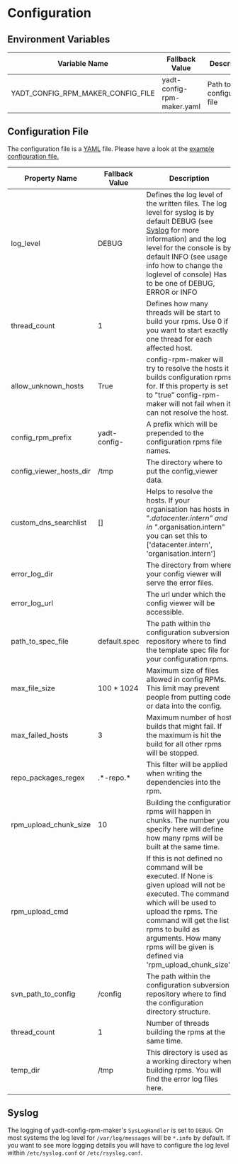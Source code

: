 # Configuration

## Environment Variables

| Variable Name                     | Fallback Value             | Description                |
|-----------------------------------|----------------------------|----------------------------|
| YADT_CONFIG_RPM_MAKER_CONFIG_FILE | yadt-config-rpm-maker.yaml | Path to configuration file |

## Configuration File

The configuration file is a [YAML](http://yaml.org/) file.
Please have a look at the [example configuration file.](https://github.com/yadt/yadt-config-rpm-maker/blob/master/yadt-config-rpm-maker.yaml)

| Property Name           | Fallback Value | Description |
|-------------------------|----------------|-------------|
| log_level               | DEBUG          | Defines the log level of the written files. The log level for syslog is by default DEBUG (see [Syslog](#syslog) for more information) and the log level for the console is by default INFO (see usage info how to change the loglevel of console) Has to be one of DEBUG, ERROR or INFO
| thread_count            | 1              | Defines how many threads will be start to build your rpms. Use 0 if you want to start exactly one thread for each affected host.
| allow_unknown_hosts     | True           | config-rpm-maker will try to resolve the hosts it builds configuration rpms for. If this property is set to "true" config-rpm-maker will not fail when it can not resolve the host.
| config_rpm_prefix       | yadt-config-   | A prefix which will be prepended to the configuration rpms file names.
| config_viewer_hosts_dir | /tmp           | The directory where to put the config_viewer data.
| custom_dns_searchlist   | []             | Helps to resolve the hosts. If your organisation has hosts in "*.datacenter.intern" and in "*.organisation.intern" you can set this to ['datacenter.intern', 'organisation.intern']
| error_log_dir           |                | The directory from where your config viewer will serve the error files.
| error_log_url           |                | The url under which the config viewer will be accessible.
| path_to_spec_file       | default.spec   | The path within the configuration subversion repository where to find the template spec file for your configuration rpms.
| max_file_size           | 100 * 1024     | Maximum size of files allowed in config RPMs. This limit may prevent people from putting code or data into the config.
| max_failed_hosts        | 3              | Maximum number of host builds that might fail. If the maximum is hit the build for all other rpms will be stopped.
| repo_packages_regex     | .\*-repo.\*    | This filter will be applied when writing the dependencies into the rpm.
| rpm_upload_chunk_size   | 10             | Building the configuration rpms will happen in chunks. The number you specify here will define how many rpms will be built at the same time.
| rpm_upload_cmd          |                | If this is not defined no command will be executed. If None is given upload will not be executed. The command which will be used to upload the rpms. The command will get the list rpms to build as arguments. How many rpms will be given is defined via 'rpm_upload_chunk_size'.
| svn_path_to_config      | /config        | The path within the configuration subversion repository where to find the configuration directory structure.
| thread_count            | 1              | Number of threads building the rpms at the same time.
| temp_dir                | /tmp           | This directory is used as a working directory when building rpms. You will find the error log files here.

## Syslog

The logging of yadt-config-rpm-maker's `SysLogHandler` is set to `DEBUG`.
On most systems the log level for `/var/log/messages` will be `*.info` by default.
If you want to see more logging details you will have to configure the log level within
`/etc/syslog.conf` or `/etc/rsyslog.conf`.
